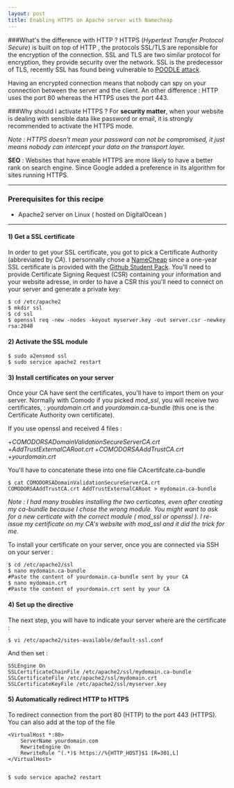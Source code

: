 ```yaml
---
layout: post
title: Enabling HTTPS on Apache server with Namecheap
---
```


###What's the difference with HTTP ?
HTTPS (*Hypertext Transfer Protocol Secure*) is built on top of HTTP , the protocols SSL/TLS are reponsible for the encryption of the connection. SSL and TLS are two similar protocol for encryption, they provide security over the network. SSL is the predecessor of TLS, recently SSL has found being vulnerable to [POODLE attack](http://googleonlinesecurity.blogspot.fr/2014/10/this-poodle-bites-exploiting-ssl-30.html). 

Having an encrypted connection means that nobody can spy on your connection between the server and the client. An other difference : HTTP uses the port 80 whereas the HTTPS uses the port 443.


###Why should I activate HTTPS ?
For **security matter**, when your website is dealing with sensible data like password or email, it is strongly recommended to activate the HTTPS mode.

*Note : HTTPS doesn't mean your password can not be compromised, it just means nobody can intercept your data on the transport layer.* 

**SEO** : Websites that have enable HTTPS are more likely to have a better rank on search engine. Since Google added a preference in its algorithm for sites running HTTPS.  

---

### Prerequisites for this recipe 

* Apache2 server on Linux ( hosted on DigitalOcean )

---

#### 1) Get a SSL certificate 

In order to get your SSL certificate, you got to pick a Certificate Authority (abbreviated by *CA*). I personnally chose a [NameCheap](https://www.namecheap.com) since a one-year SSL certificate is provided with the [Github Student Pack](https://education.github.com/pack/#namecheap). You'll need to provide Certificate Signing Request (CSR) containing your information and your website adresse, in order to have a CSR this you'll need to connect on your server and generate a private key:

	$ cd /etc/apache2
	$ mkdir ssl
	$ cd ssl
	$ openssl req -new -nodes -keyout myserver.key -out server.csr -newkey rsa:2048

#### 2) Activate the SSL module
	$ sudo a2ensmod ssl
	$ sudo service apache2 restart

#### 3) Install certificates on your server

Once your CA have sent the certificates, you'll have to import them on your server. Normally with Comodo if you picked *mod_ssl*, you will receive two certificates,  : *yourdomain*.crt and *yourdomain*.ca-bundle (this one is the Certificate Authority own certificate). 

If you use openssl and received 4 files : 

+*COMODORSADomainValidationSecureServerCA.crt* 
+*AddTrustExternalCARoot.crt* 
+*COMODORSAAddTrustCA.crt* 
+*yourdomain.crt* 

You'll have to concatenate these into one file CAcertifcate.ca-bundle

	$ cat COMODORSADomainValidationSecureServerCA.crt COMODORSAAddTrustCA.crt AddTrustExternalCARoot > mydomain.ca-bundle

*Note : I had many troubles installing the two certicates, even after creating my ca-bundle because I chose the wrong module. You might want to ask for a new certicate with the correct module ( mod_ssl or openssl ). I re-issue my certificate on my CA's website with mod_ssl and it did the trick for me.*

To install your certificate on your server, once you are connected via SSH on your server :

	$ cd /etc/apache2/ssl
	$ nano mydomain.ca-bundle 
	#Paste the content of yourdomain.ca-bundle sent by your CA
	$ nano mydomain.crt
	#Paste the content of yourdomain.crt sent by your CA

#### 4) Set up the directive 

The next step, you will have to indicate your server where are the certificate :

	$ vi /etc/apache2/sites-available/default-ssl.conf

And then set : 

	SSLEngine On
	SSLCertificateChainFile /etc/apache2/ssl/mydomain.ca-bundle
	SSLCertificateFile /etc/apache2/ssl/mydomain.crt
	SSLCertificateKeyFile /etc/apache2/ssl/myserver.key 


#### 5) Automatically redirect HTTP to HTTPS 

To redirect connection from the port 80 (HTTP) to the port 443 (HTTPS). You can also add at the top of the file 

	<VirtualHost *:80>
        ServerName yourdomain.com
        RewriteEngine On
        RewriteRule ^(.*)$ https://%{HTTP_HOST}$1 [R=301,L]
	</VirtualHost>


	$ sudo service apache2 restart











